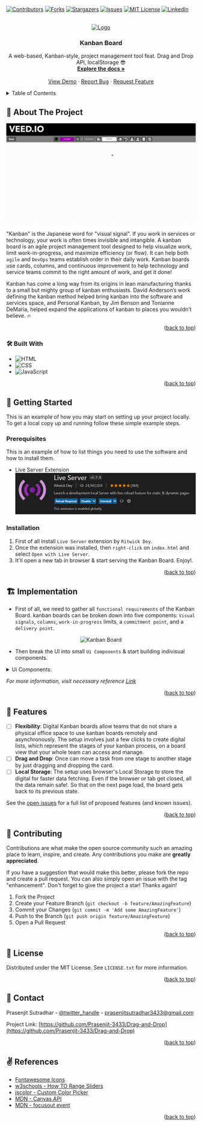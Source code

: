 <!-- Improved compatibility of back to top link: See: https://github.com/othneildrew/Best-README-Template/pull/73 -->
<a name="readme-top"></a>
<!--
*** Thanks for checking out the Best-README-Template. If you have a suggestion
*** that would make this better, please fork the repo and create a pull request
*** or simply open an issue with the tag "enhancement".
*** Don't forget to give the project a star!
*** Thanks again! Now go create something AMAZING! :D
-->



<!-- PROJECT SHIELDS -->
<!--
*** I'm using markdown "reference style" links for readability.
*** Reference links are enclosed in brackets [ ] instead of parentheses ( ).
*** See the bottom of this document for the declaration of the reference variables
*** for contributors-url, forks-url, etc. This is an optional, concise syntax you may use.
*** https://www.markdownguide.org/basic-syntax/#reference-style-links
-->
[![Contributors][contributors-shield]][contributors-url]
[![Forks][forks-shield]][forks-url]
[![Stargazers][stars-shield]][stars-url]
[![Issues][issues-shield]][issues-url]
[![MIT License][license-shield]][license-url]
[![LinkedIn][linkedin-shield]][linkedin-url]



<!-- PROJECT LOGO -->
<br />
<div align="center">
  <a href="https://github.com/Prasenjit-3433/Drag-and-Drop">
    <img src="images/kanban.png" alt="Logo" width="80" height="80">
  </a>

<h3 align="center">Kanban Board</h3>

  <p align="center">
    A web-based, Kanban-style, project management tool feat. Drag and Drop API, localStorage 😎
    <br />
    <a href="https://github.com/Prasenjit-3433/Drag-and-Drop"><strong>Explore the docs »</strong></a>
    <br />
    <br />
    <a href="https://kanbanboardjs.netlify.app/">View Demo</a>
    ·
    <a href="https://github.com/Prasenjit-3433/Drag-and-Drop/issues">Report Bug</a>
    ·
    <a href="https://github.com/Prasenjit-3433/Drag-and-Drop/issues">Request Feature</a>
  </p>
</div>



<!-- TABLE OF CONTENTS -->
<details>
  <summary>Table of Contents</summary>
  <ol>
    <li>
      <a href="#-about-the-project">About The Project</a>
      <ul>
        <li><a href="#-built-with">Tech Stack</a></li>
      </ul>
    </li>
    <li>
      <a href="#-getting-started">Getting Started</a>
      <ul>
        <li><a href="#prerequisites">Prerequisites</a></li>
        <li><a href="#installation">Installation</a></li>
      </ul>
    </li>
    <li><a href="#%EF%B8%8F-implementation">Implementation</a></li>
    <li><a href="#-features">Features</a></li>
    <li><a href="#-contributing">Contributing</a></li>
    <li><a href="#-license">License</a></li>
    <li><a href="#-contact">Contact</a></li>
    <li><a href="#%EF%B8%8F-references">References</a></li>
  </ol>
</details>



<!-- ABOUT THE PROJECT -->
## 🙋 About The Project

<!--  ![Screenshot](images/demo.gif) -->
<p align="center">
  <img src="images/demo.gif" alt="animated" />
</p>




"Kanban" is the Japanese word for "visual signal". If you work in services or technology, your work is often times invisible and intangible. A kanban board is an agile project management tool designed to help visualize work, limit work-in-progress, and maximize efficiency (or flow). It can help both `agile` and `DevOps` teams establish order in their daily work. Kanban boards use cards, columns, and continuous improvement to help technology and service teams commit to the right amount of work, and get it done!

Kanban has come a long way from its origins in lean manufacturing thanks to a small but mighty group of kanban enthusiasts. David Anderson’s work defining the kanban method helped bring kanban into the software and services space, and Personal Kanban, by Jim Benson and Tonianne DeMaria, helped expand the applications of kanban to places you wouldn’t believe. 🔥

<p align="right">(<a href="#readme-top">back to top</a>)</p>



### 🛠 Built With

* ![HTML](https://img.shields.io/badge/HTML5-f06529?style=for-the-badge&logo=html5&logoColor=white)
* ![CSS](https://img.shields.io/badge/CSS3-2965f1?style=for-the-badge&logo=CSS3&logoColor=white)
* ![JavaScript](https://img.shields.io/badge/JavaScript-F0DB4F?style=for-the-badge&logo=JavaScript&logoColor=323330)

<p align="right">(<a href="#readme-top">back to top</a>)</p>



<!-- GETTING STARTED -->
## 🚀 Getting Started

This is an example of how you may start on setting up your project locally.
To get a local copy up and running follow these simple example steps.

### Prerequisites

This is an example of how to list things you need to use the software and how to install them.
* Live Server Extension
  ![Live-Server](images/liveserver.png)

### Installation

1. First of all install `Live Server` extension by `Ritwick Dey`.
2. Once the extension was installed, then `right-click` on `index.html` and select `Open with Live Server`.
3. It'll open a new tab in browser & start serving the Kanban Board. Enjoy!.


<p align="right">(<a href="#readme-top">back to top</a>)</p>



<!-- USAGE EXAMPLES -->
## 🏗️ Implementation

* First of all, we need to gather all `functional requirements` of the Kanban Board. kanban boards can be broken down into five components: `Visual signals`, `columns`, `work-in-progress` limits, a `commitment point`, and a `delivery point`.


<div align="center">
<img src="images/Elements_of_a_kanban_board.png" alt="Kanban Board" width="500" height="398">
</div> 



* Then break the UI into small `Ui Components` & start building indivisual components.
<details>
<summary>Ui Components:</summary>
<ol>
<li>
    <details>
      <summary>Custom Slider, JSColor, Mobile Message</summary>
      <ul>
        <li>First of all, we created a navbar of height 50px which take 100% of width of the viewport. Then placed all necessary fontawesome icons inside it and styled them accordingly.</li>
        <li>Next, our color picker slider looks so ugly, so customized it. [Read more](https://www.w3schools.com/howto/howto_js_rangeslider.asp)</li>
        <li>Also the color picker for brush, canvas background doesn't look well on all operating systems. So it needs to customised. In this case, I'm using 3rd party library called [jscolor](https://jscolor.com/). I modified some code in the jscolor.js file of that library & styled the input elements as it needs to be.</li>
        <li>This application is not compatible to work on any mobile devices. So it shows a warning message to user to use larger screen.</li>
      </ul>
    </details>
  </li>
  </li>
  <li>
    <details>
      <summary>Canvas API</summary>
      <ul>
        <li>First of all, we need to setup our canvas in javascript. In order to do that, create a canvas element and then call getContent() with param `2d` on it to get Canvas Context which allows us to work with the canvas.</li>
        <li>In JavaScript, I set the `width`, `height` of canvas to window.innerWidth, window.innerHeight - 50 (as 50px is the height of the toolbar at top).</li>
        <li></li>
        <li></li>
      </ul>
    </details>
    </li>
  <li>
    <details>
      <summary>Drag-&-Drop Feature</summary>
      <ul>
        <li>First of all: To make an element draggable, set the `draggable` attribute to true</li>
        <li>Then, specify what should happen when the element is dragged. The `ondragstart` attribute calls a function, drag(event), that specifies what data to be dragged. The element is saved into a global var to keep track which element is being dragged and making it global as we need it in drop function as well later on.</li>
        <li>The ondragover event specifies where the dragged data can be dropped. By default, data/elements cannot be dropped in other elements. To allow a drop, we must prevent the default handling of the element. This is done by calling the event.preventDefault() method for the ondragover event.</li>
        <li>Do the Drop - ondrop: When the dragged data is dropped, a drop event occurs. Call preventDefault() to prevent the browser default handling of the data (default is open as link on drop).</li>
        <li>Add these methods on the element by `ondragover`, `ondrop` attributes.</li>
        <li>It'll be nice to have some visual reference to show that the column is ready to accept the incoming item. So the parent column and drop-target column take the colour of their head as their content's background color.</li>
        <li>On the fire of `dragenter` event, the parent column and drop-target column changes color & update their content.</li>
        <li>Finally, each time when an item moved to another column, all the global arrays that contains column data are rebuilt and updated localStrorage.</li>
      </ul>
    </details>
  </li>
  <li>
  <details>
      <summary>Add, Update, Delete an Item</summary>
    <ul>
        <li>On the click on `Add Item` button, an inputBox will appear and `add Item` button get vanished by `Save Item` button.</li>
        <li>Once an user entered his message and press `Save Item`, the message is pushed into localArrays, transferred into localStorage and DOM get updated!.</li>
        <li>At the time of creating item in the column, we also added contentEditable = true. So that later on, when user click on an item, he is able to edit/delete it.</li>
        <li>Now when an user click into an item, modified it and then leves the element, then `focusout` event get fired. The focusout event fires when an element is about to lose focus. On the fire of this event, the item is checked for if it does has text or not. If not, then remove it from the corresponding localArray & update the DOM. If it has text, then the current string in the corresponding localArray overwritten by new one & update the DOM.</li>
        <li>But in the above process, drag-drop functionlity get broken Because when an user click on an item, it's opening to be edited, meaning that the item's text content is in flux. As a result, when user drag it, because the text content is in flux and not saved, it does't have ability to copy it over to another column because it doesn't know what's its own value is.</li>
        <li>In order to fix this, we need to make sure that an item can be updated only if it is not being dragged. So we create a global variable to keep track whether an item is being dragged or not. At start of drag function, we set it to `true` and at the end of drop function set it back to false.</li>
      </ul>
    </details>
  </li>
</ol>
</details>

_For more information, visit necessary reference [Link](#%EF%B8%8F-references)_

<p align="right">(<a href="#readme-top">back to top</a>)</p>



<!-- Features -->
## 💎 Features

- [ ] **Flexibility**: Digital Kanban boards allow teams that do not share a physical office space to use kanban boards remotely and asynchronously. The setup involves just a few clicks to create digital lists, which represent the stages of your kanban process, on a board view that your whole team can access and manage.
- [ ] **Drag and Drop**: Once can move a task from one stage to another stage by just dragging and dropping the card.
- [ ] **Local Storage**: The setup uses browser's Local Storage to store the digital for faster data fetching. Even if the browser or tab get closed, all the data remain safe!. So that on the next page load, the board gets back to its previous state.

See the [open issues](https://github.com/Prasenjit-3433/Drag-and-Drop/issues) for a full list of proposed features (and known issues).

<p align="right">(<a href="#readme-top">back to top</a>)</p>



<!-- CONTRIBUTING -->
## 🤝 Contributing

Contributions are what make the open source community such an amazing place to learn, inspire, and create. Any contributions you make are **greatly appreciated**.

If you have a suggestion that would make this better, please fork the repo and create a pull request. You can also simply open an issue with the tag "enhancement".
Don't forget to give the project a star! Thanks again!

1. Fork the Project
2. Create your Feature Branch (`git checkout -b feature/AmazingFeature`)
3. Commit your Changes (`git commit -m 'Add some AmazingFeature'`)
4. Push to the Branch (`git push origin feature/AmazingFeature`)
5. Open a Pull Request

<p align="right">(<a href="#readme-top">back to top</a>)</p>



<!-- LICENSE -->
## 📜 License

Distributed under the MIT License. See `LICENSE.txt` for more information.

<p align="right">(<a href="#readme-top">back to top</a>)</p>



<!-- CONTACT -->
## 📮 Contact

Prasenjit Sutradhar - [@twitter_handle](https://twitter.com/twitter_handle) - prasenjitsutradhar3433@gmail.com

Project Link: [https://github.com/Prasenjit-3433/Drag-and-Drop](https://github.com/Prasenjit-3433/Drag-and-Drop)

<p align="right">(<a href="#readme-top">back to top</a>)</p>



<!-- references -->
## ✌️ References

* [Fontawesome Icons](https://fontawesome.com/icons?d=gallery&m=free)
* [w3schools - How TO Range Sliders](https://www.w3schools.com/howto/howto_js_rangeslider.asp)
* [jscolor - Custom Color Picker](https://jscolor.com/)
* [MDN - Canvas API](https://developer.mozilla.org/en-US/docs/Web/API/Canvas_API/Tutorial/Basic_usage)
* [MDN - focusout event](https://developer.mozilla.org/en-US/docs/Web/API/Element/focusout_event)


<p align="right">(<a href="#readme-top">back to top</a>)</p>



<!-- MARKDOWN LINKS & IMAGES -->
<!-- https://www.markdownguide.org/basic-syntax/#reference-style-links -->
[contributors-shield]: https://img.shields.io/github/contributors/Prasenjit-3433/Drag-and-Drop.svg?style=for-the-badge
[contributors-url]: https://github.com/Prasenjit-3433/Drag-and-Drop/graphs/contributors
[forks-shield]: https://img.shields.io/github/forks/Prasenjit-3433/Drag-and-Drop.svg?style=for-the-badge
[forks-url]: https://github.com/Prasenjit-3433/Drag-and-Drop/network/members
[stars-shield]: https://img.shields.io/github/stars/Prasenjit-3433/Drag-and-Drop.svg?style=for-the-badge
[stars-url]: https://github.com/Prasenjit-3433/Drag-and-Drop/stargazers
[issues-shield]: https://img.shields.io/github/issues/Prasenjit-3433/Drag-and-Drop.svg?style=for-the-badge
[issues-url]: https://github.com/Prasenjit-3433/Drag-and-Drop/issues
[license-shield]: https://img.shields.io/github/license/Prasenjit-3433/Drag-and-Drop.svg?style=for-the-badge
[license-url]: https://github.com/Prasenjit-3433/Drag-and-Drop/blob/main/LICENSE.txt
[linkedin-shield]: https://img.shields.io/badge/-LinkedIn-black.svg?style=for-the-badge&logo=linkedin&colorB=555
[linkedin-url]: https://in.linkedin.com/
[product-screenshot]: images/screenshot.png
[HTML5]: https://img.shields.io/badge/HTML5-f06529?style=for-the-badge&logo=html5&logoColor=white
[HTML-url]: https://developer.mozilla.org/en-US/docs/Glossary/HTML5
[Css]: https://img.shields.io/badge/CSS3-2965f1?style=for-the-badge&logo=CSS3&logoColor=white
[Css-url]: https://developer.mozilla.org/en-US/docs/Web/CSS
[Js]: https://img.shields.io/badge/JavaScript-F0DB4F?style=for-the-badge&logo=JavaScript&logoColor=323330
[Js-url]: https://www.javascript.com/
